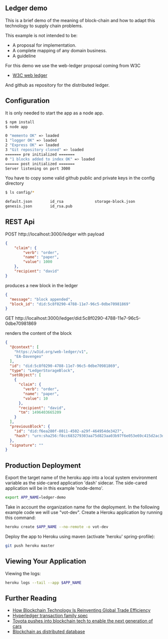 ## Ledger demo

This is a brief demo of the meaning of block-chain and how to adapt this technology to supply chain problems.

This example is not intended to be:

 - A proposal for implementation. 
 - A complete mapping of any domain business.
 - A guideline
 
 For this demo we use the web-ledger proposal coming from W3C
 
 + [W3C web ledger](https://w3c.github.io/web-ledger/)
 
 And github as repository for the distributed ledger.

## Configuration

It is only needed to start the app as a node app. 

```bash
$ npm install
$ node app

0 "memento OK" => loaded
1 "logger OK" => loaded
2 "Express OK" => loaded
3 "Git repository cloned" => loaded
======= pre initialized =======
0 "1 blocks added to index OK" => loaded
====== post initialized =======
Server listening on port 3000
```

You have to copy some valid github public and private keys in the config directory
 
```bash
$ ls config/*

default.json        id_rsa              storage-block.json
genesis.json        id_rsa.pub
``` 

## REST Api

POST http://localhost:3000/ledger with payload

```json
{
	"claim": {
		"verb": "order",
		"name": "paper",
		"value": 1000
	},
	"recipient": "david"
}
```

produces a new block in the ledger

```json
{
  "message": "block appended",
  "block_id": "did:5c8f0290-4788-11e7-96c5-0dbe70981869"
}
```
GET http://localhost:3000/ledger/did:5c8f0290-4788-11e7-96c5-0dbe70981869

renders the content of the block

```json
{
  "@context": [
    "https://w3id.org/web-ledger/v1",
    "EA-Davengeo"
  ],
  "id": "did:5c8f0290-4788-11e7-96c5-0dbe70981869",
  "type": "LedgerStorageBlock",
  "setObject": [
    {
      "claim": {
        "verb": "order",
        "name": "paper",
        "value": 10
      },
      "recipient": "david",
      "tm": 1496403665209
    }
  ],
  "previousBlock": {
    "id": "did:f6ea280f-8011-4502-a29f-464954de3427",
    "hash": "urn:sha256:f8cc683279303aa75d823aa03b97f6e053e69c415d2ac3d0ee69b040f7bd7f19"
  },
  "signature": ""
}
```

## Production Deployment

Export the target name of the heroku app into a local system environment variable as the side-cared application 'dash' sidecar.
The side-cared application will be in this example 'node-demo'.

```bash
export APP_NAME=ledger-demo
```

Take in account the organization name for the deployment. In the following example code we will use "vot-dev".
Create a Heroku application by running this command:

```bash
heroku create $APP_NAME --no-remote -o vot-dev
```

Deploy the app to Heroku using maven (activate 'heroku' spring-profile):

```bash
git push heroku master
```

## Viewing Your Application

Viewing the logs:

```bash
heroku logs --tail --app $APP_NAME
```

## Further Reading

+ [How Blockchain Technology Is Reinventing Global Trade Efficiency](https://distributed.com/news/how-blockchain-technology-is-reinventing-global-trade-efficiency/)
+ [Hyperledger transaction family spec](http://intelledger.github.io/transaction_family_specifications.html)
+ [Toyota pushes into blockchain tech to enable the next generation of cars](https://techcrunch.com/2017/05/22/toyota-pushes-into-blockchain-tech-to-enable-the-next-generation-of-cars/)
+ [Blockchain as distributed database](https://medium.com/@sbmeunier/blockchain-technology-a-very-special-kind-of-distributed-database-e63d00781118)

